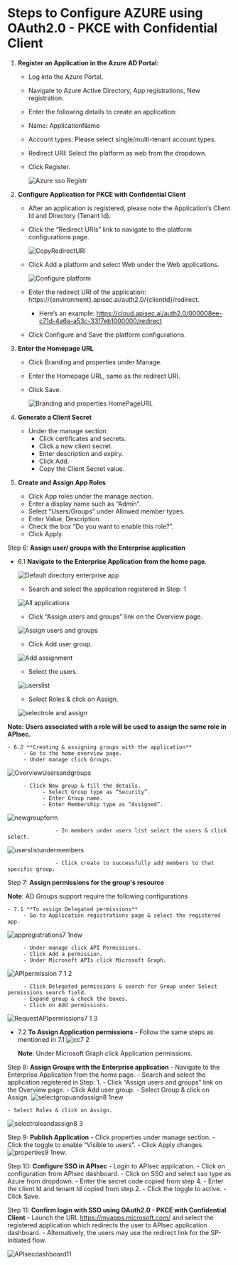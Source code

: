 # **Steps to Configure AZURE using OAuth2.0 - PKCE with Confidential Client**

1.  **Register an Application in the Azure AD Portal:**
    - Log into the Azure Portal.
    - Navigate to Azure Active Directory, App registrations, New registration.
    - Enter the following details to create an application:
    - Name: ApplicationName
    - Account types: Please select single/multi-tenant account types.
    - Redirect URI: Select the platform as web from the dropdown.
    - Click Register.
    
        ![Azure sso Registr](https://github.com/user-attachments/assets/ab356e4b-2339-445e-8b06-1dcc7f99cf9b)


2. **Configure Application for PKCE  with Confidential Client**
      - After an application is registered, please note the Application’s Client Id and Directory (Tenant Id).
      - Click the “Redirect URIs” link to navigate to the platform configurations page.

        ![CopyRedirectURI](https://github.com/user-attachments/assets/f761fb82-b0db-4220-900f-986bcf741fed)

      - Click Add a platform and select Web under the Web applications.

        ![Configure platform](https://github.com/user-attachments/assets/cddb02d0-90f2-4705-b981-efc29fe8907b)

      - Enter the redirect URI of the application: https://{environment}.apisec.ai/auth2.0/{clientId}/redirect.
        - Here’s an example: https://cloud.apisec.ai/auth2.0/000008ee-c71d-4a6a-a53c-33f7eb1000000/redirect

      - Click Configure and Save the platform configurations.

3. **Enter the Homepage URL**
      - Click Branding and properties under Manage.
      - Enter the Homepage URL, same as the redirect URI.
      - Click Save.

        ![Branding and properties HomePageURL](https://github.com/user-attachments/assets/8e182daa-605c-49ad-ac12-57fdcc8abd13)

4. **Generate a Client Secret**
      - Under the manage section: 
        - Click certificates and secrets.
        - Click a new client secret.
        - Enter description and expiry.
        - Click Add.
        - Copy the Client Secret value.
      
5. **Create and Assign App Roles**
      - Click App roles under the manage section.
      - Enter a display name such as “Admin”.
      - Select “Users/Groups” under Allowed member types.
      - Enter Value, Description.
      - Check the box “Do you want to enable this role?”.
      - Click Apply.
    
Step 6: **Assign user/ groups with the Enterprise application**

   - 6.1 **Navigate to the Enterprise Application from the home page**.

      ![Default directory enterprise app](https://github.com/user-attachments/assets/dfcadfc0-ae03-4323-a8b0-bcb22451026d)

       - Search and select the application registered in Step: 1

      ![All applications](https://github.com/user-attachments/assets/824c2acc-a1e1-44be-9e7f-728984de84da)

       - Click “Assign users and groups” link on the Overview page.

      ![Assign users and groups](https://github.com/user-attachments/assets/0f3e823f-1c7a-4e94-a429-9ee39578db50)

       - Click Add user group.

      ![Add assignment](https://github.com/user-attachments/assets/0fdb7427-aee9-4f51-b063-41aea8da2dd2)

       - Select the users.

      ![userslist](https://github.com/user-attachments/assets/d4925c87-5703-4842-bb57-04ea7f479c6d)

       - Select Roles & click on Assign.

      ![selectrole and assign](https://github.com/user-attachments/assets/2c43efad-1641-463a-ac21-41e5f7ff8852)

   **Note: Users associated with a role will be used to assign the same role in APIsec.**

    - 6.2 **Creating & assigning groups with the application**
         - Go to the home overview page.
         - Under manage click Groups.
     
![OverviewUsersandgroups](https://github.com/user-attachments/assets/62b63b0e-77f7-4ecd-88d3-c78cc38c4552)

         - Click New group & fill the details.
               - Select Group type as “Security”.
               - Enter Group name.
               - Enter Membership type as “Assigned”.

![newgroupform](https://github.com/user-attachments/assets/44db6796-d645-41ee-912b-5b4d2b5a13f5)

                   - In members under users list select the users & click select.

![userslistundermembers](https://github.com/user-attachments/assets/2eadd037-cd37-4cd5-9875-01fc84330aab)

                   - Click create to successfully add members to that specific group.         

Step 7: **Assign permissions for the group's resource**

**Note**: AD Groups support require the following configurations
    
    - 7.1 **To assign Delegated permissions**
         - Go to Application registrations page & select the registered app.
     
![appregistrations7 1new](https://github.com/user-attachments/assets/bca55601-7366-4132-9331-d53e282e1846)

         - Under manage click API Permissions.
         - Click Add a permission.
         - Under Microsoft APIs click Microsoft Graph.

![APIpermission 7 1 2](https://github.com/user-attachments/assets/b7e3e9b7-7ae9-49c6-bbd4-0fcae8482b8b)

         - Click Delegated permissions & search for Group under Select permissions search field.
         - Expand group & check the boxes.
         - Click on Add permissions.
   
![RequestAPIpermissions7 1 3](https://github.com/user-attachments/assets/ebe3736c-b11d-4a4a-b181-afc72b9307ec)

   - 7.2 **To Assign Application permissions**
         - Follow the same steps as mentioned in 7.1
           ![cc7 2](https://github.com/user-attachments/assets/58a89511-08d7-4819-a847-8e2d90174fed)


     **Note**: Under Microsoft Graph click Application permissions.

Step 8: **Assign Groups with the Enterprise application**
        - Navigate to the Enterprise Application from the home page.
        - Search and select the application registered in Step: 1.
        - Click “Assign users and groups” link on the Overview page.
        - Click Add user group.
        - Select Group & click on Assign.
   ![selectgropuandassign8 1new](https://github.com/user-attachments/assets/2764970d-9c3b-483a-bb99-311983328a40)
    
    - Select Roles & click on Assign.

   ![selectroleandassign8 3](https://github.com/user-attachments/assets/bee422a4-09fd-48b6-8a54-8d33e07f67c3)

Step 9: **Publish Application**
       - Click properties under manage section.
       - Click the toggle to enable “Visible to users”.
       - Click Apply changes.
    ![properties9 1new](https://github.com/user-attachments/assets/403855f8-3793-4846-a5d8-bd4da964b4cf).

Step 10: **Configure SSO in APIsec**
        - Login to APIsec application.
        - Click on configuration from APIsec dashboard.
        - Click on SSO and select sso type as Azure from dropdown.
        - Enter the secret code copied from step 4.
        - Enter the client Id and tenant Id copied from step 2.
        - Click the toggle to active.
        - Click Save.

Step 11: **Confirm login with SSO using OAuth2.0 - PKCE with Confidential Client**
          - Launch the URL https://myapps.microsoft.com/  and select the registered application which redirects the user to APIsec application dashboard.
          - Alternatively, the users may use the redirect link for the SP-initiated flow.

![APIsecdashboard11](https://github.com/user-attachments/assets/d99b7ac1-7e1a-4cc4-a243-ea70b05d4541)
